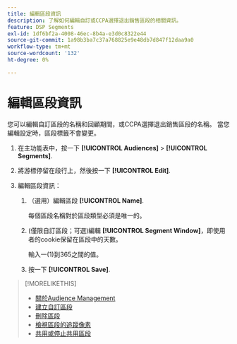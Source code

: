 ```yaml
---
title: 編輯區段資訊
description: 了解如何編輯自訂或CCPA選擇退出銷售區段的相關資訊。
feature: DSP Segments
exl-id: 1df6bf2a-4008-46ec-8b4a-e3d0c8322e44
source-git-commit: 1a98b3ba7c37a768825e9e48db7d847f12daa9a0
workflow-type: tm+mt
source-wordcount: '132'
ht-degree: 0%

---
```


# 編輯區段資訊

您可以編輯自訂區段的名稱和回顧期間，或CCPA選擇退出銷售區段的名稱。 當您編輯設定時，區段標籤不會變更。

1. 在主功能表中，按一下 **[!UICONTROL Audiences]** > **[!UICONTROL Segments]**.

1. 將游標停留在段行上，然後按一下 **[!UICONTROL Edit]**.

1. 編輯區段資訊：

   1. （選用）編輯區段 **[!UICONTROL Name]**.

      每個區段名稱對於區段類型必須是唯一的。

   1. (僅限自訂區段；可選)編輯 **[!UICONTROL Segment Window]**，即使用者的cookie保留在區段中的天數。

      輸入一(1)到365之間的值。

   1. 按一下 **[!UICONTROL Save]**.

>[!MORELIKETHIS]
>
>* [關於Audience Management](audience-about.md)
>* [建立自訂區段](custom-segment-create.md)
>* [刪除區段](segment-delete.md)
>* [檢視區段的追蹤像素](segment-view-pixels.md)
>* [共用或停止共用區段](segment-share.md)

